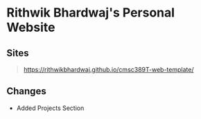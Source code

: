 # Rithwik Bhardwaj's Personal Website

## Sites
> https://rithwikbhardwaj.github.io/cmsc389T-web-template/

## Changes
- Added Projects Section
